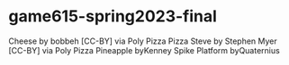 # game615-spring2023-final

Cheese by bobbeh [CC-BY] via Poly Pizza
Pizza Steve by Stephen Myer [CC-BY] via Poly Pizza
Pineapple byKenney
Spike Platform byQuaternius